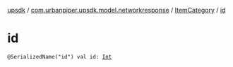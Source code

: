 [upsdk](../../index.md) / [com.urbanpiper.upsdk.model.networkresponse](../index.md) / [ItemCategory](index.md) / [id](./id.md)

# id

`@SerializedName("id") val id: `[`Int`](https://kotlinlang.org/api/latest/jvm/stdlib/kotlin/-int/index.html)
